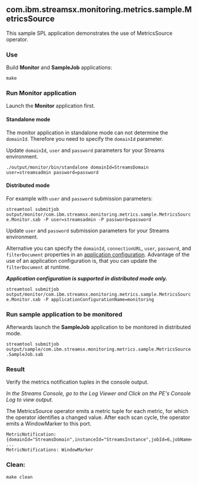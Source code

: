 ## com.ibm.streamsx.monitoring.metrics.sample.MetricsSource

This sample SPL application demonstrates the use of MetricsSource operator.

### Use

Build **Monitor** and **SampleJob** applications:

`make`

### Run Monitor application

Launch the **Monitor** application first. 

#### Standalone mode

The monitor application in standalone mode can not determine the `domainId`. Therefore you need to specify the `domainId` parameter.

Update `domainId`, `user` and `password` parameters for your Streams environment.

`./output/monitor/bin/standalone domainId=StreamsDomain user=streamsadmin password=password`

#### Distributed mode

For example with `user` and `password` submission parameters:

`streamtool submitjob output/monitor/com.ibm.streamsx.monitoring.metrics.sample.MetricsSource.Monitor.sab -P user=streamsadmin -P password=password`

Update `user` and `password` submission parameters for your Streams environment.

Alternative you can specify the `domainId`, `connectionURL`, `user`, `password`, and `filterDocument` properties in an [application configuration](https://www.ibm.com/support/knowledgecenter/en/SSCRJU_4.2.0/com.ibm.streams.admin.doc/doc/creating-secure-app-configs.html).
Advantage of the use of an application configuration is, that you can update the `filterDocument` at runtime.

***Application configuration is supported in distributed mode only.***

`streamtool submitjob output/monitor/com.ibm.streamsx.monitoring.metrics.sample.MetricsSource.Monitor.sab -P applicationConfigurationName=monitoring`

### Run sample application to be monitored

Afterwards launch the **SampleJob** application to be monitored in distributed mode.

`streamtool submitjob output/sample/com.ibm.streamsx.monitoring.metrics.sample.MetricsSource.SampleJob.sab`

### Result

Verify the metrics notification tuples in the console output.

*In the Streams Console, go to the Log Viewer and Click on the PE's Console Log to view output.*

The MetricsSource operator emits a metric tuple for each metric, for which the operator identifies a changed value.
After each scan cycle, the operator emits a WindowMarker to this port.

    MetricNotification: {domainId="StreamsDomain",instanceId="StreamsInstance",jobId=6,jobName="com.ibm.streamsx.monitoring.metrics.sample.MetricsSource::SampleJob_6",resource="streamshost.ibm.com",peId=10,origin=OperatorOutputPort,operatorName="Numbers",channel=-1,portIndex=0,connectionId="",metricType="system",metricKind="counter",metricName="nTuplesSubmitted",metricValue=3,lastTimeRetrieved=1505995655000}
    ...
    MetricNotifications: WindowMarker


### Clean:

`make clean`

